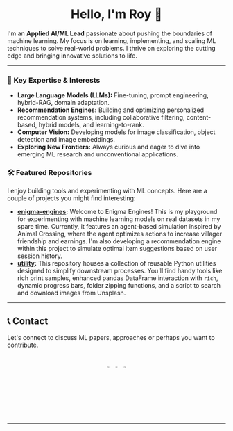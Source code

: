 <div align="center">
  <h1>Hello, I'm Roy 👋</h1>
</div>

I'm an **Applied AI/ML Lead** passionate about pushing the boundaries of machine learning. My focus is on learning, implementing, and scaling ML techniques to solve real-world problems. I thrive on exploring the cutting edge and bringing innovative solutions to life.

---

### 🚀 Key Expertise & Interests

* **Large Language Models (LLMs):** Fine-tuning, prompt engineering, hybrid-RAG, domain adaptation.
* **Recommendation Engines:** Building and optimizing personalized recommendation systems, including collaborative filtering, content-based, hybrid models, and learning-to-rank.
* **Computer Vision:** Developing models for image classification, object detection and image embeddings.
* **Exploring New Frontiers:** Always curious and eager to dive into emerging ML research and unconventional applications.

### 🛠️ Featured Repositories

I enjoy building tools and experimenting with ML concepts. Here are a couple of projects you might find interesting:

* **[enigma-engines](https://github.com/shankha06/enigma-engines):** Welcome to Enigma Engines! This is my playground for experimenting with machine learning models on real datasets in my spare time. Currently, it features an agent-based simulation inspired by Animal Crossing, where the agent optimizes actions to increase villager friendship and earnings. I'm also developing a recommendation engine within this project to simulate optimal item suggestions based on user session history.
* **[utility](https://github.com/shankha06/magical-utility):** This repository houses a collection of reusable Python utilities designed to simplify downstream processes. You'll find handy tools like rich print samples, enhanced pandas DataFrame interaction with `rich`, dynamic progress bars, folder zipping functions, and a script to search and download images from Unsplash.


---

## 📞 Contact

Let's connect to discuss ML papers, approaches or perhaps you want to contribute.

<br>
<div align="center">
  <a href="https://github.com/shankha06"><img src="https://external-content.duckduckgo.com/iu/?u=https%3A%2F%2Flogos-download.com%2Fwp-content%2Fuploads%2F2016%2F09%2FGitHub_logo.png&f=1&nofb=1&ipt=d3597152087908392914b9d33c6d93b61ff85d5af865c891133dbff96dbbab88" width="3%" alt="Roy GitHub"></a>
  <img src="https://github.com/ultralytics/assets/raw/main/social/logo-transparent.png" width="3%" alt="space">
  <a href="https://www.linkedin.com/in/shankha-deep-roy/"><img src="https://external-content.duckduckgo.com/iu/?u=https%3A%2F%2Fwww.freepnglogos.com%2Fuploads%2Fofficial-linkedin-logo----17.png&f=1&nofb=1&ipt=b98f2c14fccf1cb6745008fe13e4cd6ec25c43715fe278c8974d4c02d6eb664c" width="3%" alt="Ultralytics LinkedIn"></a>
</div>

---
